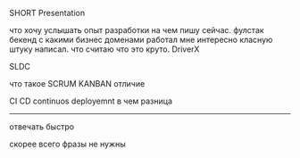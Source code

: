 SHORT Presentation

что хочу услышать
опыт разработки
на чем пишу сейчас.
фулстак бекенд
с какими бизнес доменами работал
мне интересно класную штуку написал.
что считаю что это круто.
DriverX


SLDC

что такое SCRUM
KANBAN отличие

CI CD
continuos deployemnt
в чем разница





<hr>
отвечать быстро

скорее всего 
фразы не нужны

